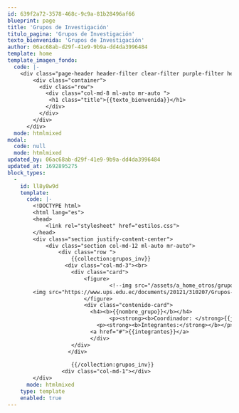 ```yaml
---
id: 639f2a72-3578-468c-9c9a-81b28496af66
blueprint: page
title: 'Grupos de Investigación'
titulo_pagina: 'Grupos de Investigación'
texto_bienvenida: 'Grupos de Investigación'
author: 06ac68ab-d29f-41e9-9b9a-dd4da3996484
template: home
template_imagen_fondo:
  code: |-
    <div class="page-header header-filter clear-filter purple-filter header-small" data-parallax="true" style="background-image: url('assets/a_home_otros/font-grupos.jpeg');">
        <div class="container">
          <div class="row">
            <div class="col-md-8 ml-auto mr-auto ">
             <h1 class="title">{{texto_bienvenida}}</h1>
            </div>
          </div>
        </div>
      </div>
  mode: htmlmixed
modal:
  code: null
  mode: htmlmixed
updated_by: 06ac68ab-d29f-41e9-9b9a-dd4da3996484
updated_at: 1692895275
block_types:
  -
    id: ll8y8w9d
    template:
      code: |-
        <!DOCTYPE html>
        <html lang="es">
        <head>
        	<link rel="stylesheet" href="estilos.css">
        </head>
        <div class="section justify-content-center">
            <div class="section col-md-12 ml-auto mr-auto">
                <div class="row ">
        			{{collection:grupos_inv}}
        		  <div class="col-md-3"><br>
              		<div class="card">
        				<figure>
        						<!--img src="/assets/a_home_otros/grupoicono.png"-->
        <img src="https://www.ups.edu.ec/documents/20121/310207/Grupos-de-Investigacion-uio-movil.jpg">
        				</figure>
        				<div class="contenido-card">
        				  <h4><b>{{nombre_grupo}}</b></h4>
        						<p><strong><b>Coordinador: </strong>{{jefe_grupo}}</b></p>
        				  	<p><strong><b>Integrantes:</strong></b></p>
        				  <a href="#">{{integrantes}}</a>
        				  </div>
        			</div>
        		   </div>
        		
        			{{/collection:grupos_inv}}
                 <div class="col-md-1"></div>
        </div>
      mode: htmlmixed
    type: template
    enabled: true
---
```

